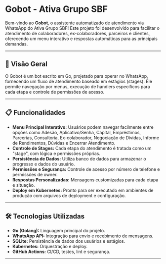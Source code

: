 # Gobot - Ativa Grupo SBF

Bem-vindo ao **Gobot**, o assistente automatizado de atendimento via WhatsApp do Ativa Grupo SBF! Este projeto foi desenvolvido para facilitar o atendimento de colaboradores, ex-colaboradores, parceiros e clientes, oferecendo um menu interativo e respostas automáticas para as principais demandas.

---

## 🚀 Visão Geral

O Gobot é um bot escrito em Go, projetado para operar no WhatsApp, fornecendo um fluxo de atendimento baseado em estágios (stages). Ele permite navegação por menus, execução de handlers específicos para cada etapa e controle de permissões de acesso.

---

## 📋 Funcionalidades

- **Menu Principal Interativo:** Usuários podem navegar facilmente entre opções como Adesão, Aplicativo/Senha, Capital, Empréstimos, Parcerias, Consultoria, Ex-colaborador, Negociação de Dívidas, Informe de Rendimentos, Dúvidas e Encerrar Atendimento.
- **Controle de Stages:** Cada etapa do atendimento é tratada como um "stage", com lógica e permissões próprias.
- **Persistência de Dados:** Utiliza banco de dados para armazenar o progresso e dados do usuário.
- **Permissões e Segurança:** Controle de acesso por número de telefone e permissões de owner.
- **Respostas Personalizadas:** Mensagens customizadas para cada etapa e situação.
- **Deploy em Kubernetes:** Pronto para ser executado em ambientes de produção com arquivos de deployment e configuração.

---

## 🛠️ Tecnologias Utilizadas

- **Go (Golang):** Linguagem principal do projeto.
- **WhatsApp API:** Integração para envio e recebimento de mensagens.
- **SQLite:** Persistência de dados dos usuários e estágios.
- **Kubernetes:** Orquestração e deploy.
- **GitHub Actions:** CI/CD, testes, lint e segurança.

---



